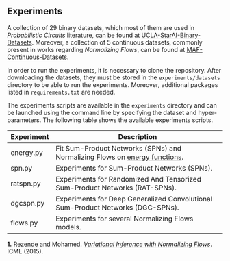 ## Experiments

A collection of 29 binary datasets, which most of them are used in *Probabilistic Circuits* literature,
can be found at [UCLA-StarAI-Binary-Datasets](https://github.com/UCLA-StarAI/Density-Estimation-Datasets).
Moreover, a collection of 5 continuous datasets, commonly present in works regarding *Normalizing Flows*,
can be found at [MAF-Continuous-Datasets](https://zenodo.org/record/1161203#.Wmtf_XVl8eN).

In order to run the experiments, it is necessary to clone the repository.
After downloading the datasets, they must be stored in the `experiments/datasets` directory to be able to
run the experiments.
Moreover, additional packages listed in `requirements.txt` are needed.

The experiments scripts are available in the `experiments` directory and can be launched using the command line
by specifying the dataset and hyper-parameters.
The following table shows the available experiments scripts.

|      Experiment      |                                    Description                                     |
|----------------------|------------------------------------------------------------------------------------|
| energy.py            | Fit Sum-Product Networks (SPNs) and Normalizing Flows on [energy functions](#r1).  |
| spn.py               | Experiments for Sum-Product Networks (SPNs).                                       |
| ratspn.py            | Experiments for Randomized And Tensorized Sum-Product Networks (RAT-SPNs).         |
| dgcspn.py            | Experiments for Deep Generalized Convolutional Sum-Product Networks (DGC-SPNs).    |
| flows.py             | Experiments for several Normalizing Flows models.                                  |

<b id="r1">1.</b> Rezende and Mohamed. [*Variational Inference with Normalizing Flows*][RezendeMohamed2015]. ICML (2015).

[RezendeMohamed2015]: http://proceedings.mlr.press/v37/rezende15.pdf
